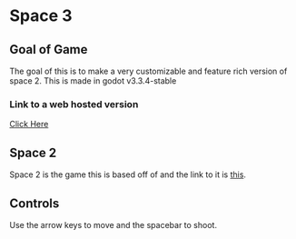 # Space 3
 
 ## Goal of Game
 The goal of this is to make a very customizable and feature rich version of space 2. This is made in godot v3.3.4-stable
 
 ### Link to a web hosted version
 [Click Here](https://lschaefer.xyz/space3/)
 
 ## Space 2
 Space 2 is the game this is based off of and the link to it is [this](https://chrome.google.com/webstore/detail/space-2/dppioefgnilecmpdjigboccmefagjgoh).

## Controls
Use the arrow keys to move and the spacebar to shoot.
